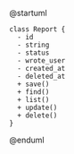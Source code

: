 @startuml

    class Report {
      - id
      - string
      - status
      - wrote_user
      - created_at
      - deleted_at
      + save()
      + find()
      + list()
      + update()
      + delete()
    }

@enduml
